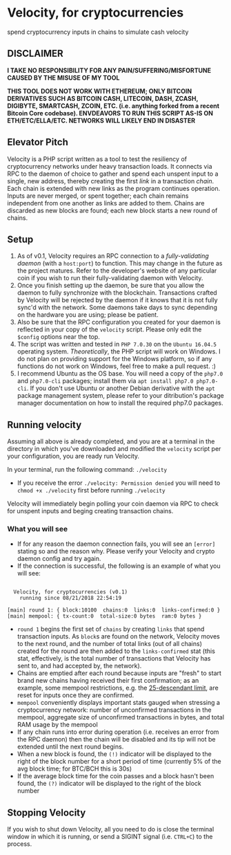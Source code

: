 # Velocity, for cryptocurrencies
spend cryptocurrency inputs in chains to simulate cash velocity

## DISCLAIMER
**I TAKE NO RESPONSIBILITY FOR ANY PAIN/SUFFERING/MISFORTUNE CAUSED BY THE MISUSE OF MY TOOL**

**THIS TOOL DOES NOT WORK WITH ETHEREUM; ONLY BITCOIN DERIVATIVES SUCH AS BITCOIN CASH, LITECOIN, DASH, ZCASH, DIGIBYTE, SMARTCASH, ZCOIN, ETC. (i.e. anything forked from a recent Bitcoin Core codebase). ENVDEAVORS TO RUN THIS SCRIPT AS-IS ON ETH/ETC/ELLA/ETC. NETWORKS WILL LIKELY END IN DISASTER**

## Elevator Pitch
Velocity is a PHP script written as a tool to test the resiliency of cryptocurrency networks under heavy transaction loads. It connects via RPC to the daemon of choice to gather and spend each unspent input to a single, new address, thereby creating the first *link* in a transaction *chain*. Each chain is extended with new links as the program continues operation. Inputs are never merged, or spent together; each chain remains independent from one another as links are added to them. Chains are discarded as new blocks are found; each new block starts a new round of chains.

## Setup
1. As of v0.1, Velocity requires an RPC connection to a *fully-validating daemon* (with a `host:port`) to function. This may change in the future as the project matures. Refer to the developer's website of any particular coin if you wish to run their fully-validating daemon with Velocity.
2. Once you finish setting up the daemon, be sure that you allow the daemon to fully synchronize with the blockchain. Transactions crafted by Velocity will be rejected by the daemon if it knows that it is not fully sync'd with the network. Some daemons take days to sync depending on the hardware you are using; please be patient.
3. Also be sure that the RPC configuration you created for your daemon is reflected in your copy of the `velocity` script. Please only edit the `$config` options near the top.
3. The script was written and tested in `PHP 7.0.30` on the `Ubuntu 16.04.5` operating system. *Theoretically*, the PHP script will work on Windows. I do not plan on providing support for the Windows platform, so if any functions do not work on Windows, feel free to make a pull request. :)
4. I recommend Ubuntu as the OS base. You will need a copy of the `php7.0` and `php7.0-cli` packages; install them via `apt install php7.0 php7.0-cli`. If you don't use Ubuntu or another Debian derivative with the `apt` package management system, please refer to your ditribution's package manager documentation on how to install the required php7.0 packages.

## Running velocity
Assuming all above is already completed, and you are at a terminal in the directory in which you've downloaded and modified the `velocity` script per your configuration, you are ready run Velocity.

In your terminal, run the following command: `./velocity`

* If you receive the error `./velocity: Permission denied` you will need to `chmod +x ./velocity` first before running `./velocity`

Velocity will immediately begin polling your coin daemon via RPC to check for unspent inputs and beging creating transaction chains.

### What you will see
* If for any reason the daemon connection fails, you will see an `[error]` stating so and the reason why. Please verify your Velocity and crypto daemon config and try again.
* If the connection is successful, the following is an example of what you will see:

```	
  
  Velocity, for cryptocurrencies (v0.1)
	running since 08/21/2018 22:54:19

[main] round 1: { block:10100  chains:0  links:0  links-confirmed:0 }
[main] mempool: { tx-count:0  total-size:0 bytes  ram:0 bytes }
```

* `round 1` begins the first set of `chains` by creating `links` that spend transaction inputs. As `block`s are found on the network, Velocity moves to the next round, and the number of total links (out of all chains) created for the round are then added to the `links-confirmed` stat (this stat, effectively, is the total number of transactions that Velocity has sent to, and had accepted by, the network).
* Chains are emptied after each round because inputs are "fresh" to start brand new chains having received their first confirmation; as an example, some mempool restrictions, e.g. the [25-descendant limit][1], are reset for inputs once they are confirmed.
* `mempool` conveniently displays important stats gauged when stressing a cryptocurrency network: number of unconfirmed transactions in the mempool, aggregate size of unconfirmed transactions in bytes, and total RAM usage by the mempool
* If any chain runs into error during operation (i.e. receives an error from the RPC daemon) then the chain will be disabled and its tip will not be extended until the next round begins.
* When a new block is found, the `(!)` indicator will be displayed to the right of the block number for a short period of time (currently 5% of the avg block time; for BTC/BCH this is 30s)
* If the average block time for the coin passes and a block hasn't been found, the `(?)` indicator will be displayed to the right of the block number

## Stopping Velocity
If you wish to shut down Velocity, all you need to do is close the terminal window in which it is running, or send a SIGINT signal (i.e. `CTRL+C`) to the process.

[1]: https://jasonc.me/blog/chained-0-conf-transactions-memo
